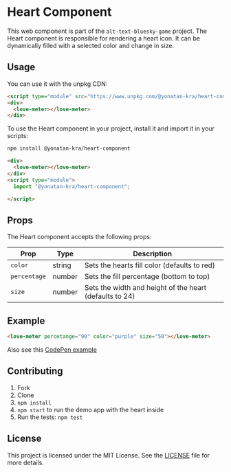 # Heart Component

This web component is part of the `alt-text-bluesky-game` project. The Heart component is responsible for rendering a heart icon. It can be dynamically filled with a selected color and change in size.

## Usage

You can use it with the unpkg CDN: 

```html
<script type="module" src="https://www.unpkg.com/@yonatan-kra/heart-component@1.2.0/heart.es.js" defer></script>
<div>
  <love-meter></love-meter>
</div>
```

To use the Heart component in your project, install it and import it in your scripts:

```bash
npm install @yonatan-kra/heart-component
```

```html
<div>
  <love-meter></love-meter>
</div>
<script type="module">
  import "@yonatan-kra/heart-component";

</script>
```

## Props

The Heart component accepts the following props:

| Prop      | Type     | Description                              |
| --------- | -------- | ---------------------------------------- |
| `color`   | string  | Sets the hearts fill color  (defaults to red)     |
| `percentage` | number | Sets the fill percentage (bottom to top) |
| `size` | number | Sets the width and height of the heart (defaults to 24) |

## Example
```html
<love-meter percetange="90" color="purple" size="50"></love-meter>
```

Also see this [CodePen example](https://codepen.io/yonatankra/pen/WbejPbm?editors=1111)

## Contributing

1. Fork
2. Clone
3. `npm install`
4. `npm start` to run the demo app with the heart inside
5. Run the tests: `npm test`

## License

This project is licensed under the MIT License. See the [LICENSE](../../LICENSE) file for more details.
